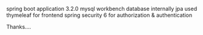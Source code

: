 spring boot application 3.2.0
mysql workbench database
internally jpa used
thymeleaf for frontend
spring security 6 for authorization & authentication



Thanks....
